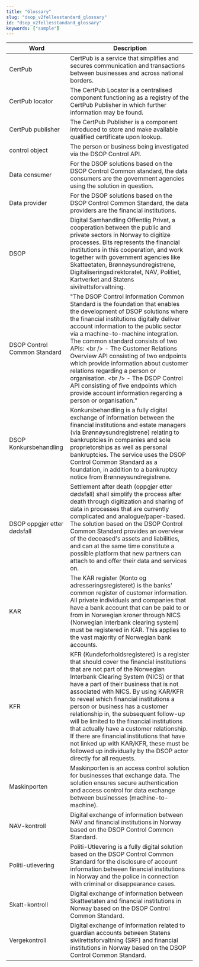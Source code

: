 ```yaml
---
title: "Glossary"
slug: "dsop_v2fellesstandard_glossary"
id: "dsop_v2fellesstandard_glossary"
keywords: ["sample"]
---
```


| Word                          | 	Description                                                                                                                                                                                                                                                                                                                                                                                                                                                                                                                                                                                                                        |
|-------------------------------|-------------------------------------------------------------------------------------------------------------------------------------------------------------------------------------------------------------------------------------------------------------------------------------------------------------------------------------------------------------------------------------------------------------------------------------------------------------------------------------------------------------------------------------------------------------------------------------------------------------------------------------|
| CertPub                       | 	CertPub is a service that simplifies and secures communication and transactions between businesses and across national borders.                                                                                                                                                                                                                                                                                                                                                                                                                                                                                                    |
| CertPub locator               | 	The CertPub Locator is a centralised component functioning as a registry of the CertPub Publisher in which further information may be found.                                                                                                                                                                                                                                                                                                                                                                                                                                                                                       |
| CertPub publisher             | 	The CertPub Publisher is a component introduced to store and make available qualified certificate upon lookup.                                                                                                                                                                                                                                                                                                                                                                                                                                                                                                                     |
| control object	               | The person or business being investigated via the DSOP Control API.                                                                                                                                                                                                                                                                                                                                                                                                                                                                                                                                                                 |
| Data consumer                 | 	For the DSOP solutions based on the DSOP Control Common standard, the data consumers are the government agencies using the solution in question.                                                                                                                                                                                                                                                                                                                                                                                                                                                                                   |
| Data provider                 | 	For the DSOP solutions based on the DSOP Control Common Standard, the data providers are the financial institutions.                                                                                                                                                                                                                                                                                                                                                                                                                                                                                                               |
| DSOP	                         | Digital Samhandling Offentlig Privat, a cooperation between the public and private sectors in Norway to digitize processes. Bits represents the financial institutions in this cooperation, and work together with government agencies like Skatteetaten, Brønnøysundregistrene, Digitaliseringsdirektoratet, NAV, Politiet, Kartverket and Statens sivilrettsforvaltning.                                                                                                                                                                                                                                                          |
| DSOP Control Common Standard  | 	"The DSOP Control Information Common Standard is the foundation that enables the development of DSOP solutions where the financial institutions digitally deliver account information to the public sector via a machine-to-machine integration. The common standard consists of two APIs: <br \/> - The Customer Relations Overview API consisting of two endpoints which provide information about customer relations regarding a person or organisation. <br \/> - The DSOP Control API consisting of five endpoints which provide account information regarding a person or organisation."                                           |
 | DSOP Konkursbehandling        | 	Konkursbehandling is a fully digital exchange of information between the financial institutions and estate managers (via Brønnøysundregistrene) relating to bankruptcies in companies and sole proprietorships as well as personal bankruptcies. The service uses the DSOP Control Common Standard as a foundation, in addition to a bankruptcy notice from Brønnøysundregistrene.                                                                                                                                                                                                                                                 |
 | DSOP oppgjør etter dødsfall 	 | Settlement after death (oppgjør etter dødsfall) shall simplify the process after death through digitization and sharing of data in processes that are currently complicated and analogue/paper-based. The solution based on the DSOP Control Common Standard provides an overview of the deceased's assets and liabilities, and can at the same time constitute a possible platform that new partners can attach to and offer their data and services on.                                                                                                                                                                           |
| KAR 	                         | The KAR register (Konto og adresseringsregisteret) is the banks' common register of customer information. All private individuals and companies that have a bank account that can be paid to or from in Norwegian kroner through NICS (Norwegian interbank clearing system) must be registered in KAR. This applies to the vast majority of Norwegian bank accounts.                                                                                                                                                                                                                                                                |
| KFR                           | 	KFR (Kundeforholdsregisteret) is a register that should cover the financial institutions that are not part of the Norwegian Interbank Clearing System (NICS) or that have a part of their business that is not associated with NICS. By using KAR/KFR to reveal which financial institutions a person or business has a customer relationship in, the subsequent follow-up will be limited to the financial institutions that actually have a customer relationship. If there are financial institutions that have not linked up with KAR/KFR, these must be followed up individually by the DSOP actor directly for all requests. |
| Maskinporten                  | 	Maskinporten is an access control solution for businesses that exchange data. The solution ensures secure authentication and access control for data exchange between businesses (machine-to-machine).                                                                                                                                                                                                                                                                                                                                                                                                                             |
| NAV-kontroll                  | 	Digital exchange of information between NAV and financial institutions in Norway based on the DSOP Control Common Standard.                                                                                                                                                                                                                                                                                                                                                                                                                                                                                                        |
 | Politi-utlevering             | 	Politi-Utlevering is a fully digital solution based on the DSOP Control Common Standard for the disclosure of account information between financial institutions in Norway and the police in connection with criminal or disappearance cases.                                                                                                                                                                                                                                                                                                                                                                                      |
| Skatt-kontroll 	              | Digital exchange of information between Skatteetaten and financial institutions in Norway based on the DSOP Control Common Standard.                                                                                                                                                                                                                                                                                                                                                                                                                                                                                                |
| Vergekontroll                 | 	Digital exchange of information related to guardian accounts between Statens sivilrettsforvaltning (SRF) and financial institutions in Norway based on the DSOP Control Common Standard.                                                                                                                                                                                                                                                                                                                                                                                                                                           |